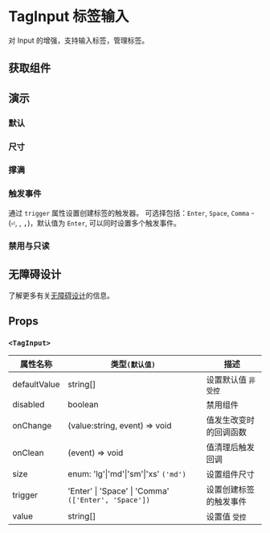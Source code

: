 # TagInput 标签输入

对 Input 的增强，支持输入标签，管理标签。

## 获取组件

<!--{include:(components/tag-input/fragments/import.md)}-->

## 演示

### 默认

<!--{include:`basic.md`}-->

### 尺寸

<!--{include:`size.md`}-->

### 撑满

<!--{include:`block.md`}-->

### 触发事件

通过 `trigger` 属性设置创建标签的触发器。 可选择包括：`Enter`, `Space`, `Comma` - (<kbd>⏎</kbd>, <kbd> </kbd>, <kbd>,</kbd>)，默认值为 `Enter`, 可以同时设置多个触发事件。

<!--{include:`trigger.md`}-->

### 禁用与只读

<!--{include:`disabled.md`}-->

## 无障碍设计

了解更多有关[无障碍设计](/zh/guide/accessibility)的信息。

## Props

### `<TagInput>`

| 属性名称     | 类型`(默认值)`                                               | 描述                   |
| ------------ | ------------------------------------------------------------ | ---------------------- |
| defaultValue | string[]                                                     | 设置默认值 `非受控`    |
| disabled     | boolean                                                      | 禁用组件               |
| onChange     | (value:string, event) => void                                | 值发生改变时的回调函数 |
| onClean      | (event) => void                                              | 值清理后触发回调       |
| size         | enum: 'lg'&#124;'md'&#124;'sm'&#124;'xs' `('md')`            | 设置组件尺寸           |
| trigger      | 'Enter' &#124; 'Space' &#124; 'Comma' `(['Enter', 'Space'])` | 设置创建标签的触发事件 |
| value        | string[]                                                     | 设置值 `受控`          |
